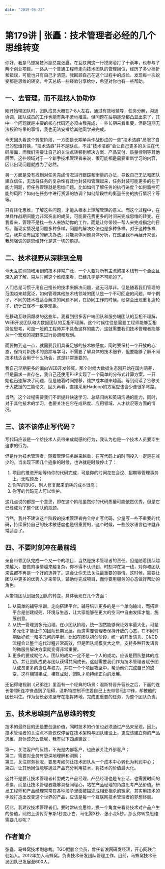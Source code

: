 ```yaml
---
date: "2019-06-23"
---  
```

      
# 第179讲 | 张矗：技术管理者必经的几个思维转变
你好，我是马蜂窝技术副总裁张矗，在互联网这一行摸爬滚打了十余年，也参与了两个创业项目。一路从一个普通工程师走向技术团队的管理岗位，经历了多少挫折和错误，可能也只有自己才清楚。我回顾自己在这个过程中的成长，发现每一次蜕变都是思维的转变。今天总结一些经验分享给你，希望对你也有一些帮助。

## 一、去管理，而不是找人协助你

刚开始带团队时，团队成员大概在7-8人左右，通过有效地辅导，任务分解，沟通协调，团队成员的工作也能有条不紊地推进。但问题在后期逐渐都凸显出来了，其中一个问题就是主要的核心代码还必须由我完成，一些长期来看重要，但是短期无法校验结果的事情，我也无法安排给其他同学来完成。

今天回头看这个转型阶段，一方面是长期单兵作战形成的一些"技术洁癖"局限了自己的思维转换，"技术洁癖"并不是缺点，不过"技术洁癖"会让自己更多的关注在代码层面，而我们需要让自己的关注点转移到解决方案、产品交付、质量控制等其他层面。这些领域对于一个新手技术管理者来说，很可能都是需要重新学习的内容，因此出现问题就成为了必然。

另一方面是没有找到对任务完成情况进行跟踪和衡量的办法，导致自己无法和团队建立信任，无法将任务的复杂性有效地封装和管理起来，任务封装可能更多的在于能力问题，但任务管理就是思维问题。比如如何了解任务的执行进度？如何监控可能的风险？如何在任务中进行资源的协调？如何阶段性的衡量任务的执行情况？等等。

<!-- [[[read_end]]] -->

只有转化思维，了解这些问题，才能从根本上理解管理的意义。而这个过程中，在单兵作战期间能力非常突出的成员，可能要花费更多的时间来完成思维的转变。在我看来，管理不是找一些人来协助你的工作，而是让你带领一帮人来完成指定的目标。而现实情况是问题多种多样，问题的解决办法也是多种多样，对于这种多样性，我并没有固定的解决办法，只能具体问题具体分析，在这里我不再展开来谈，我想强调的是思维转化是这一切的前提。

## 二、技术视野从深耕到全局

今天互联网领域用到的技术非常广泛，一个人要对所有主流的技术栈有一个全面且深入的了解，只从时间这个维度来看，已经几乎是不可能的了。

人们总是习惯于用自己擅长的技术来解决问题，这无可厚非。但是随着我们管理的范围越来越宽泛，如何管理其他技术栈领域的团队是一个不可回避的问题。举个例子，不同的技术栈适合解决的问题不同，在协同工作的时候，经常会出现重复造轮子、统计口径不一致等现象。

在移动互联网爆发的这些年，我看到很多客户端团队和服务端团队的互相不理解，WEB开发团队和大数据团队的互相不理解。这个时候往往是需要工程师能够互相换位思考，可是一般的工程师并不具备这样的能力，这就需要我们技术管理者能够从一个宏观的视野来进行协调和规划。

而要做到这一点，就需要我们具备足够的技术敏感度，同时要保持一个开放的心态，保持对新技术的追踪与学习，不需要了解具体的技术细节，但要能够了解不同技术栈适合用于什么场合，这是非常重要的。

我自己早期更多的偏向WEB开发领域，那个时候大数据生态刚开始在国内萌芽，但是需求一直存在，我自己还使用PHP实现了一个简单的分布式计算方案，一开始也迅速解决了问题，但是随着时间推移，维护成本越来越高。等到阅读了谷歌关于大数据的三篇论文，回头再看，直接采用Hadoop的方案应该会少走很多弯路。

当然，这个过程需要我们不断提升快速学习、总结归纳和英语沟通的能力，同时，对于其他技术的学习，也要关注在它在成熟度、应用领域、人才状况等方面的情况。

## 三、该不该停止写代码？

写代码应该是一个给技术人员带来成就感的行为，我认为也是一个技术人员要毕生追求的行为。

但是作为技术管理者，随着管理任务越来越重，在写代码上的时间投入一定是在减少的。当出现下面几个迹象的时候，也许就是时候停止了：

1.  项目的推进开始等待你的代码完成，可是你的时间花在会议、招聘等管理事务上，无暇顾及；
2.  你写的BUG，别人修复起来消耗的成本很高；
3.  你写的代码无人可以维护。

这几点说的都是一个意思，即在这个阶段虽然你的代码质量可能依然优秀，但是它已经成为了整个团队的瓶颈。

当然，我并不建议这个阶段的技术管理者完全停止写代码，少量写一些不重要的代码，持续保持自己的技术敏感度也是很重要的，这个时候，一些胶水语言也许就非常适合了。

## 四、不要时刻冲在最前线

亲自带领团队完成一个又一个的项目，当然是技术管理者的责任。但是随着团队越来越大，要做的事情越来越复杂，你不得不认识到，时刻冲在第一线，对你和团队来说都不再是一个好的选择了。这会让你无法关注最重要的事情。这时候，需要让团队中更多的优秀人才来带队，辅助你完成项目，而你要用服务的心态做好帮助的角色。

从带领团队到服务团队的转变，具体表现在几个方面：

1.  从简单的辅导培训，走向搭建平台。辅导培训更多的是一个单向输出，而搭建平台是创建规则、环境与生态，让大家能够在更大的空间中自由发挥才能，施展创意。
2.  从统一管理到多元治理。在小团队阶段，统一固然能够保证效率最大化，可是多元化才能让你的团队长期发展。而这需要管理者保持开放的心态，在不同时期做好统一和多元间的平衡。比如在团队初创阶段，统一的开发语言、CI/CD流程会让整个迭代过程非常高效，但是团队规模变大之后，支持多种开发语言的微服务解决方案就变得非常重要。
3.  更多的要成就他人。团队的成功一定不是一个人的成功，应该是团队整体的成功，并让团队成员与团队获得共同成长。这就需要我们作为技术管理者赋予团队成员更多的责任与权力，并在一个个项目攻坚中，帮助他们完成自己的蜕变。这样相辅相成，相互成就，团队才能持续正向的发展。

还记得电视剧《兄弟连》里面有一个经典的场景：温斯特晋升营长之后，下面的连长带领E连冲锋遇到了阻碍，温斯特控制不住要自己上去带领E连冲锋，却被他的团长叫住。作为营长必须坚守在指挥阵地，完成更重要的任务，为整个团队负责。

## 五、技术思维到产品思维的转变

技术的最终目的还是要创造价值，同时技术的价值也必须通过产品来呈现，因此，技术管理者的关注点不能仅仅停留在技术架构与团队建设上，更应该建立你的产品思维。具体该怎么做呢，我有以下四点建议：

第一，关注客户的反馈，不光是内部客户，也应该关注外部客户；  
第二，需要对业务有更深地理解和洞察；  
第三，关注财务状况，要思考如何让技术团队从一个成本中心转化为利润中心；  
第四，让其他岗位能够通过产品充分利用技术，将技术的价值最大化。

这并不是要让技术管理者转型成为产品经理，产品经理也是专业活，也需要时间的积累，而是让技术管理者能够具备同理心，站在产品经理的角度思考产品价值。研发工程师和产品经理常常在各种段子里面被描述成相爱相杀的冤家，其实用技术的手段打造出改变这个世界的产品，应该是每一个互联网技术管理者的梦想终局。

因此，我建议技术管理者们，要时常转变思维，换一个角度来看待技术对产品产生的价值，网络上流传乔布斯1秒变小白，马化腾3秒，张小龙5秒。那么你转换思维需要几秒呢？

## 作者简介

张矗，马蜂窝技术副总裁。TGO鲲鹏会会员，曾任新浪网研发经理，开心网联合创始人。2012年加入马蜂窝，负责技术研发团队管理工作。目前，马蜂窝技术研发团队已发展至600人。